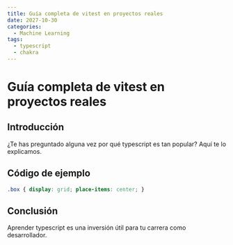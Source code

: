 ```yaml
---
title: Guía completa de vitest en proyectos reales
date: 2027-10-30
categories:
  - Machine Learning
tags:
  - typescript
  - chakra
---
```


# Guía completa de vitest en proyectos reales

## Introducción

¿Te has preguntado alguna vez por qué typescript es tan popular? Aquí te lo explicamos.

## Código de ejemplo

```css
.box { display: grid; place-items: center; }
```

## Conclusión

Aprender typescript es una inversión útil para tu carrera como desarrollador.